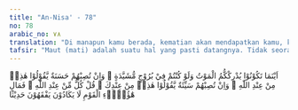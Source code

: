 ```yaml
---
title: "An-Nisa' - 78"
no: 78
arabic_no: ٧٨
translation: "Di manapun kamu berada, kematian akan mendapatkan kamu, kendatipun kamu berada di dalam benteng yang tinggi dan kukuh. Jika mereka memperoleh kebaikan, mereka mengatakan, “Ini dari sisi Allah,” dan jika mereka ditimpa suatu keburukan, mereka mengatakan, “Ini dari engkau (Muham-mad).” Katakanlah, “Semuanya (datang) dari sisi Allah.” Maka mengapa orang-orang itu (orang-orang munafik) hampir-hampir tidak memahami pembicaraan (sedikit pun)?”"
tafsir: "Maut (mati) adalah suatu hal yang pasti datangnya. Tidak seorang pun yang dapat lepas dari padanya di manapun dia berada meskipun berlindung di dalam benteng yang kokoh kuat. Karena itu tidaklah wajar manusia takut mati meskipun ia berada di dalam kancah peperangan. Jika sampai ajalnya, tentulah ia mati, meskipun ia hidup mewah di dalam istana atau bertahan di dalam benteng yang kokoh.\n\nAyat ini merupakan kecaman Allah terhadap segolongan kaum Muslimin yang tidak mempunyai semangat juang untuk membela kebenaran, mereka tak mau berperang karena takut mati. Sikap pengecut dan kemunafikan mereka itu tidak lain disebabkan kelemahan iman dan piciknya pikiran mereka.\n\nSelanjutnya digambarkan kepicikan akal mereka yang tidak mau berperang karena takut mati. Sikap pengecut mereka anggap sebagai karunia dari Allah sedang malapetaka yang menimpa mereka adalah karena datangnya Muhammad ke Medinah, sehingga musim kemarau yang menimpa kota Medinah mereka anggap sebagai musibah yang ditimbulkan oleh kedatangan Nabi Muhammad dan kesialannya. Adapun orang yang beriman ia tetap berpendirian bahwa baik dan buruk adalah datangnya dari Allah. Pendirian seperti inilah yang Allah perintahkan kepada Muhammad agar disampaikan kepada mereka. Sekiranya mereka tidak dapat memahaminya, mereka akan tetap sepanjang masa di dalam kegelapan. Jika mereka dapat memahaminya tentulah mereka tidak akan mengatakan bahwa hal yang buruk itu dikarenakan celanya seseorang, tetapi baik dan buruk itu akan mereka ketahui erat hubungannya dengan sebab musabab yang telah menjadi sunah Allah."
---
```

اَيْنَمَا تَكُوْنُوْا يُدْرِكْكُّمُ الْمَوْتُ وَلَوْ كُنْتُمْ فِيْ بُرُوْجٍ مُّشَيَّدَةٍ ۗ وَاِنْ تُصِبْهُمْ حَسَنَةٌ يَّقُوْلُوْا هٰذِهٖ مِنْ عِنْدِ اللّٰهِ ۚ وَاِنْ تُصِبْهُمْ سَيِّئَةٌ يَّقُوْلُوْا هٰذِهٖ مِنْ عِنْدِكَ ۗ قُلْ كُلٌّ مِّنْ عِنْدِ اللّٰهِ ۗ فَمَالِ هٰٓؤُلَاۤءِ الْقَوْمِ لَا يَكَادُوْنَ يَفْقَهُوْنَ حَدِيْثًا 